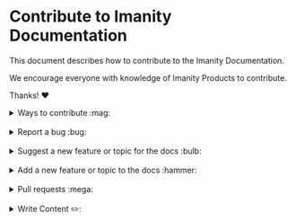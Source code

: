 # Contribute to Imanity Documentation

This document describes how to contribute to the Imanity Documentation.

We encourage everyone with knowledge of Imanity Products to contribute.

Thanks! :heart:

<details>
<summary>Ways to contribute :mag:</summary>
<br>

To contribute to Imanity Documentation on GitHub, you can:

- Report a bug
- Suggest a new feature or topic for the docs
- Add a new feature or topic to the docs
- Write content for the docs
- Edit/Improve exist content in the docs

</details>

<br>

<details>
<summary>Report a bug :bug:</summary>
<br>

This section guides you through reporting a bug. Following these guidelines helps maintainers and the community
understand the bug, reproduce the behavior, and find related bugs.

### Before reporting a bug

Please check the following list:

- **Ensure the bug was not already reported** by searching on GitHub under [**
  Issues**](https://github.com/Imanity-Software/documentation/issues). If the bug has already been reported **and the issue is
  still open**, add a comment to the existing issue instead of opening a new one.

**Note:** If you find a **Closed** issue that seems similar to what you're experiencing, open a new issue and include a
link to the original issue in the body of your new one.

### Submitting A Bug Report

To report a bug, [open a new issue](https://github.com/Imanity-Software/documentation/issues/new), and be sure to include as many
details as possible, using the template.

**Note:** Minor changes such as fixing a typo can but do not need an open issue.

If you also want to fix the bug, submit a [pull request](#pull-requests) and reference the issue.

</details>

<br>

<details>
<summary>Suggest a new feature or topic for the docs :bulb:</summary>
<br>

This section guides you through suggesting a new feature or adding a new topic to the docs. Following these guidelines
helps maintainers and the community collaborate to find the best possible way forward with your suggestion.

### Before suggesting a new feature

**Ensure the feature or topic has not already been suggested** by searching on GitHub under [**
Issues**](https://github.com/Imanity-Software/documentation/issues).

### Suggesting a new feature or topic

To suggest a new feature/topic, [open a new issue](https://github.com/Imanity-Software/documentation/issues/new), using the
suggestion template.

</details>

<br>

<details>
<summary>Add a new feature or topic to the docs :hammer:</summary>
<br>

This section guides you through adding a new feature or topic. Following these guidelines helps give your feature/topic
the best chance of being approved and merged.

### Before adding a new feature/topic

Check if there is already an [open issue](https://github.com/Imanity-Software/documentation/issues/)
or [pull request (PR)](https://github.com/Imanity-Software/documentation/pulls), related to your feature/topic.

Otherwise, your feature may not be approved at all.

### Adding a new feature/topic

To build a new feature/topic, check out a new branch based on the `main` branch.

</details>

<br>

<details>
<summary>Pull requests :mega:</summary>
<br>

This section guides you through submitting a pull request (PR). Following these guidelines helps give your PR the best
chance of being approved and merged.

### Before submitting a pull request

Before submitting a pull request, please follow these steps to have your contribution considered by the maintainers:

- A pull request should have exactly one concern (for example one feature or one bug). If a PR addresses more than one
  concern, it should be split into two or more PRs.

- A pull request can be merged only if it references an open issue

  **Note:** You don't need to open an issue for minor changes such as typos, but you can if you want.

- All code should be well tested

### Submitting a pull request

The following is a typical workflow for submitting a new pull request:

1. Fork this repository
2. Create a new branch based on your fork. For example, `git checkout -b fix/my-fix`
   or ` git checkout -b feat/my-feature`.
3. Commit changes and push them to your fork
4. Target your pull request to be merged with `develop`

If the maintainer approves the PR, it will be merged.

**Note:** Reviewers may ask you to complete additional work, tests, or other changes before your pull request can be
approved and merged.

</details>

<br>

<details>
<summary>Write Content ✏️:</summary>
<br>

# Contribute to the Imanity Documentation Content

## Submitting your contribution

Once you have completed your contribution goes to the bottom of the edit page to the commit changes section.

- In the title add the title of the page you have edited.
- Edited pagename.md
- In the description explain a little about your edits, whether it was fact correction, typo edits, or full page
  creation, page formatting, etc.
- Select create a new branch
- Name the branch after your name-pagename-edit
- Click commit changes
- This will open a pull request, where you can fill out the basic information for your updates.
- Then click the create pull request button

## Congratulations! You’re all done!

Enjoy contributing and if you have any questions or ideas send us an issue!

</details>
